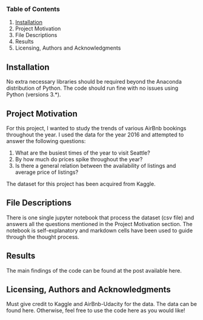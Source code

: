 ### Table of Contents
1. [Installation](https://github.com/navneet-parab/data-scientist-nanodegree-udacity/blob/main/README.md#installation)
2. Project Motivation
3. File Descriptions
4. Results
5. Licensing, Authors and Acknowledgments

## Installation
No extra necessary libraries should be required beyond the Anaconda distribution of Python. The code should run fine with no issues using Python (versions 3.\*).

## Project Motivation
For this project, I wanted to study the trends of various AirBnb bookings throughout the year. I used the data for the year 2016 and attempted to answer the following questions:
1. What are the busiest times of the year to visit Seattle? 
2. By how much do prices spike throughout the year?
3. Is there a general relation between the availability of listings and average price of listings?

The dataset for this project has been acquired from Kaggle.

## File Descriptions
There is one single jupyter notebook that process the dataset (csv file) and answers all the questions mentioned in the Project Motivation section. The notebook is self-explanatory and markdown cells have been used to guide through the thought process.

## Results
The main findings of the code can be found at the post available here.

## Licensing, Authors and Acknowledgments
Must give credit to Kaggle and AirBnb-Udacity for the data. The data can be found here. Otherwise, feel free to use the code here as you would like!


